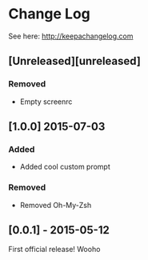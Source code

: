 # Change Log
See here: http://keepachangelog.com

## [Unreleased][unreleased]

### Removed

- Empty screenrc

## [1.0.0] 2015-07-03

### Added

- Added cool custom prompt

### Removed

- Removed Oh-My-Zsh

## [0.0.1] - 2015-05-12
First official release! Wooho
